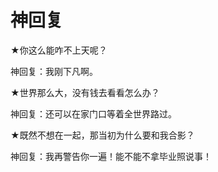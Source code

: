 # 神回复

★你这么能咋不上天呢？ 

神回复：我刚下凡啊。 

★世界那么大，没有钱去看看怎么办？ 

神回复：还可以在家门口等着全世界路过。 

★既然不想在一起，那当初为什么要和我合影？ 

神回复：我再警告你一遍！能不能不拿毕业照说事！